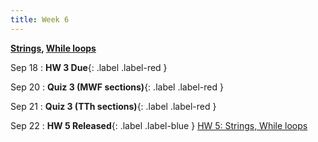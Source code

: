```yaml
---
title: Week 6
---
```


**[Strings](https://docs.google.com/presentation/d/1-KS9fvzDnJHWBbWwHiCIJ7mfc3WghWd8oFS2qw_h0xc/edit?usp=sharing), [While loops](https://docs.google.com/presentation/d/1C0BcZCk1-y5IORPuq9lHHt_GhkVQiwmmSbw2iDo0Ing/edit?usp=sharing)**

Sep 18
:  **HW 3 Due**{: .label .label-red }

Sep 20
:  **Quiz 3 (MWF sections)**{: .label .label-red }

Sep 21
:  **Quiz 3 (TTh sections)**{: .label .label-red }

Sep 22
:  **HW 5 Released**{: .label .label-blue } [HW 5: Strings, While loops](https://edstem.org/us/courses/41263/lessons/72116/slides/384184)
